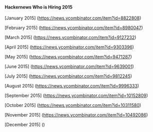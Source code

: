 #### Hackernews Who is Hiring 2015

[January 2015]
(https://news.ycombinator.com/item?id=8822808)

[February 2015]
(https://news.ycombinator.com/item?id=8980047)

[March 2015]
(https://news.ycombinator.com/item?id=9127232)

[April 2015]
(https://news.ycombinator.com/item?id=9303396)

[May 2015]
(https://news.ycombinator.com/item?id=9471287)

[June 2015]
(https://news.ycombinator.com/item?id=9639001)

[July 2015]
(https://news.ycombinator.com/item?id=9812245)

[August 2015]
(https://news.ycombinator.com/item?id=9996333)

[September 2015]
(https://news.ycombinator.com/item?id=10152809)

[October 2015]
(https://news.ycombinator.com/item?id=10311580)

[November 2015]
(https://news.ycombinator.com/item?id=10492086)

[December 2015]
()
